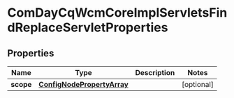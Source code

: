 
# ComDayCqWcmCoreImplServletsFindReplaceServletProperties

## Properties
Name | Type | Description | Notes
------------ | ------------- | ------------- | -------------
**scope** | [**ConfigNodePropertyArray**](ConfigNodePropertyArray.md) |  |  [optional]



